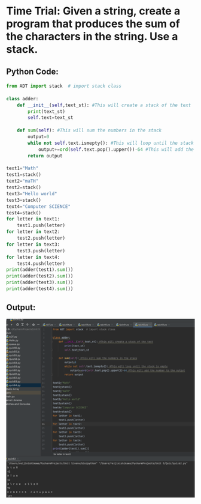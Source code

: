 # Time Trial: Given a string, create a program that produces the sum of the characters in the string. Use a stack. 

## Python Code:
```.py
from ADT import stack  # import stack class

class adder:
    def __init__(self,text_st): #This will create a stack of the text
        print(text_st)
        self.text=text_st

    def sum(self): #This will sum the numbers in the stack
        output=0
        while not self.text.ismepty(): #This will loop until the stack is empty
            output+=ord(self.text.pop().upper())-64 #This will add the number to the output
        return output

text1="Math"
test1=stack()
text2="maTH"
test2=stack()
text3="Hello world"
test3=stack()
text4="Computer SCIENCE"
test4=stack()
for letter in text1:
    test1.push(letter)
for letter in text2:
    test2.push(letter)
for letter in text3:
    test3.push(letter)
for letter in text4:
    test4.push(letter)
print(adder(test1).sum())
print(adder(test2).sum())
print(adder(test3).sum())
print(adder(test4).sum())
```

## Output:
![](quiz62out.png)

